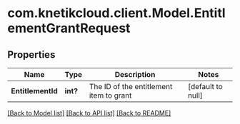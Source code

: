 # com.knetikcloud.client.Model.EntitlementGrantRequest
## Properties

Name | Type | Description | Notes
------------ | ------------- | ------------- | -------------
**EntitlementId** | **int?** | The ID of the entitlement item to grant | [default to null]

[[Back to Model list]](../README.md#documentation-for-models) [[Back to API list]](../README.md#documentation-for-api-endpoints) [[Back to README]](../README.md)

